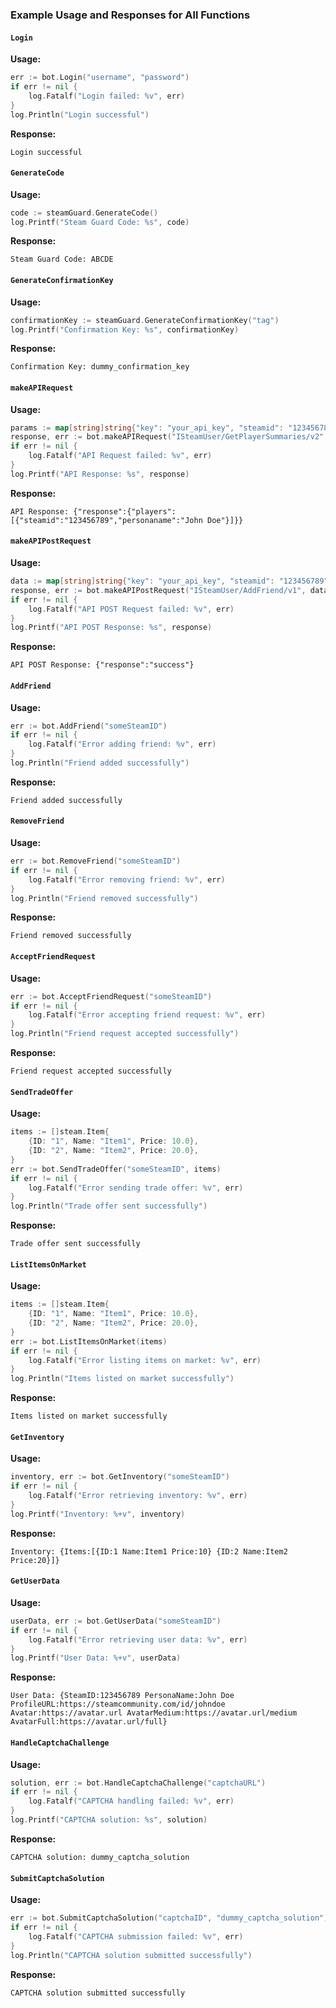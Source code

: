 ### Example Usage and Responses for All Functions

#### `Login`
**Usage:**
```go
err := bot.Login("username", "password")
if err != nil {
    log.Fatalf("Login failed: %v", err)
}
log.Println("Login successful")
```
**Response:**
```
Login successful
```

#### `GenerateCode`
**Usage:**
```go
code := steamGuard.GenerateCode()
log.Printf("Steam Guard Code: %s", code)
```
**Response:**
```
Steam Guard Code: ABCDE
```

#### `GenerateConfirmationKey`
**Usage:**
```go
confirmationKey := steamGuard.GenerateConfirmationKey("tag")
log.Printf("Confirmation Key: %s", confirmationKey)
```
**Response:**
```
Confirmation Key: dummy_confirmation_key
```

#### `makeAPIRequest`
**Usage:**
```go
params := map[string]string{"key": "your_api_key", "steamid": "123456789"}
response, err := bot.makeAPIRequest("ISteamUser/GetPlayerSummaries/v2", params)
if err != nil {
    log.Fatalf("API Request failed: %v", err)
}
log.Printf("API Response: %s", response)
```
**Response:**
```
API Response: {"response":{"players":[{"steamid":"123456789","personaname":"John Doe"}]}}
```

#### `makeAPIPostRequest`
**Usage:**
```go
data := map[string]string{"key": "your_api_key", "steamid": "123456789"}
response, err := bot.makeAPIPostRequest("ISteamUser/AddFriend/v1", data)
if err != nil {
    log.Fatalf("API POST Request failed: %v", err)
}
log.Printf("API POST Response: %s", response)
```
**Response:**
```
API POST Response: {"response":"success"}
```

#### `AddFriend`
**Usage:**
```go
err := bot.AddFriend("someSteamID")
if err != nil {
    log.Fatalf("Error adding friend: %v", err)
}
log.Println("Friend added successfully")
```
**Response:**
```
Friend added successfully
```

#### `RemoveFriend`
**Usage:**
```go
err := bot.RemoveFriend("someSteamID")
if err != nil {
    log.Fatalf("Error removing friend: %v", err)
}
log.Println("Friend removed successfully")
```
**Response:**
```
Friend removed successfully
```

#### `AcceptFriendRequest`
**Usage:**
```go
err := bot.AcceptFriendRequest("someSteamID")
if err != nil {
    log.Fatalf("Error accepting friend request: %v", err)
}
log.Println("Friend request accepted successfully")
```
**Response:**
```
Friend request accepted successfully
```

#### `SendTradeOffer`
**Usage:**
```go
items := []steam.Item{
    {ID: "1", Name: "Item1", Price: 10.0},
    {ID: "2", Name: "Item2", Price: 20.0},
}
err := bot.SendTradeOffer("someSteamID", items)
if err != nil {
    log.Fatalf("Error sending trade offer: %v", err)
}
log.Println("Trade offer sent successfully")
```
**Response:**
```
Trade offer sent successfully
```

#### `ListItemsOnMarket`
**Usage:**
```go
items := []steam.Item{
    {ID: "1", Name: "Item1", Price: 10.0},
    {ID: "2", Name: "Item2", Price: 20.0},
}
err := bot.ListItemsOnMarket(items)
if err != nil {
    log.Fatalf("Error listing items on market: %v", err)
}
log.Println("Items listed on market successfully")
```
**Response:**
```
Items listed on market successfully
```

#### `GetInventory`
**Usage:**
```go
inventory, err := bot.GetInventory("someSteamID")
if err != nil {
    log.Fatalf("Error retrieving inventory: %v", err)
}
log.Printf("Inventory: %+v", inventory)
```
**Response:**
```
Inventory: {Items:[{ID:1 Name:Item1 Price:10} {ID:2 Name:Item2 Price:20}]}
```

#### `GetUserData`
**Usage:**
```go
userData, err := bot.GetUserData("someSteamID")
if err != nil {
    log.Fatalf("Error retrieving user data: %v", err)
}
log.Printf("User Data: %+v", userData)
```
**Response:**
```
User Data: {SteamID:123456789 PersonaName:John Doe ProfileURL:https://steamcommunity.com/id/johndoe Avatar:https://avatar.url AvatarMedium:https://avatar.url/medium AvatarFull:https://avatar.url/full}
```

#### `HandleCaptchaChallenge`
**Usage:**
```go
solution, err := bot.HandleCaptchaChallenge("captchaURL")
if err != nil {
    log.Fatalf("CAPTCHA handling failed: %v", err)
}
log.Printf("CAPTCHA solution: %s", solution)
```
**Response:**
```
CAPTCHA solution: dummy_captcha_solution
```

#### `SubmitCaptchaSolution`
**Usage:**
```go
err := bot.SubmitCaptchaSolution("captchaID", "dummy_captcha_solution")
if err != nil {
    log.Fatalf("CAPTCHA submission failed: %v", err)
}
log.Println("CAPTCHA solution submitted successfully")
```
**Response:**
```
CAPTCHA solution submitted successfully
```
